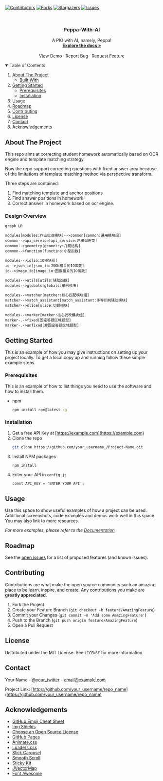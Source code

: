
[![Contributors][contributors-shield]][contributors-url]
[![Forks][forks-shield]][forks-url]
[![Stargazers][stars-shield]][stars-url]
[![Issues][issues-shield]][issues-url]
<!-- [![MIT License][license-shield]][license-url]
[![LinkedIn][linkedin-shield]][linkedin-url] -->



<!-- PROJECT LOGO -->
<br />
<p align="center">
  <!-- <a href="https://github.com/DAMONYLY/readme_template">
    <img src="images/logo.png" alt="Logo" width="80" height="80">
  </a> -->

  <h3 align="center">Peppa-With-AI</h3>

  <p align="center">
    A PIG with AI, namely, Peppa!
    <br />
    <a href="https://github.com/DAMONYLY/readme_template"><strong>Explore the docs »</strong></a>
    <br />
    <br />
    <a href="https://github.com/DAMONYLY/readme_template">View Demo</a>
    ·
    <a href="https://github.com/DAMONYLY/readme_template/issues">Report Bug</a>
    ·
    <a href="https://github.com/DAMONYLY/readme_template/issues">Request Feature</a>
  </p>
</p>



<!-- TABLE OF CONTENTS -->
<details open="open">
  <summary>Table of Contents</summary>
  <ol>
    <li>
      <a href="#about-the-project">About The Project</a>
      <ul>
        <li><a href="#Design Overview">Built With</a></li>
      </ul>
    </li>
    <li>
      <a href="#getting-started">Getting Started</a>
      <ul>
        <li><a href="#prerequisites">Prerequisites</a></li>
        <li><a href="#installation">Installation</a></li>
      </ul>
    </li>
    <li><a href="#usage">Usage</a></li>
    <li><a href="#roadmap">Roadmap</a></li>
    <li><a href="#contributing">Contributing</a></li>
    <li><a href="#license">License</a></li>
    <li><a href="#contact">Contact</a></li>
    <li><a href="#acknowledgements">Acknowledgements</a></li>
  </ol>
</details>



<!-- ABOUT THE PROJECT -->
## About The Project
This repo aims at correcting student homework automatically based on OCR engine and template matching strategy. 

Now the repo support correcting questions with fixed answer area because of the limitations of template matching method via perspective transform. 

Three steps are contained:
1. Find matching template and anchor positions 
2. Find answer positions in homework
3. Correct answer in homework based on ocr engine.

### Design Overview

```mermaid
graph LR

modules[modules:作业批改模块]-->common[common:通用模块组]
common-->api_service[api_service:网络调用类]
common-->geometry[geometry:几何结构]
common-->function[functino:小型函数]

modules-->io[io:IO模块组]
io-->json_io[json_io:JSON相关的IO函数]
io-->image_io[image_io:图像相关的IO函数]

modules-->utils[utils:辅助函数]
modules-->globals[globals:单例模块]

modules-->matcher[matcher:核心匹配模块组]
matcher-->match_assistant[match_assistant:手写印刷辅助模块]
matcher-->slice[slice:切题模块]

modules-->marker[marker:核心批改模块组]
marker-.->fixed[固定答题区域题型]
marker-.->unfixed[非固定答题区域题型]
```

<!-- GETTING STARTED -->
## Getting Started

This is an example of how you may give instructions on setting up your project locally.
To get a local copy up and running follow these simple example steps.

### Prerequisites

This is an example of how to list things you need to use the software and how to install them.
* npm
  ```sh
  npm install npm@latest -g
  ```

### Installation

1. Get a free API Key at [https://example.com](https://example.com)
2. Clone the repo
   ```sh
   git clone https://github.com/your_username_/Project-Name.git
   ```
3. Install NPM packages
   ```sh
   npm install
   ```
4. Enter your API in `config.js`
   ```JS
   const API_KEY = 'ENTER YOUR API';
   ```



<!-- USAGE EXAMPLES -->
## Usage

Use this space to show useful examples of how a project can be used. Additional screenshots, code examples and demos work well in this space. You may also link to more resources.

_For more examples, please refer to the [Documentation](https://example.com)_



<!-- ROADMAP -->
## Roadmap

See the [open issues](https://github.com/DAMONYLY/readme_template/issues) for a list of proposed features (and known issues).



<!-- CONTRIBUTING -->
## Contributing

Contributions are what make the open source community such an amazing place to be learn, inspire, and create. Any contributions you make are **greatly appreciated**.

1. Fork the Project
2. Create your Feature Branch (`git checkout -b feature/AmazingFeature`)
3. Commit your Changes (`git commit -m 'Add some AmazingFeature'`)
4. Push to the Branch (`git push origin feature/AmazingFeature`)
5. Open a Pull Request



<!-- LICENSE -->
## License

Distributed under the MIT License. See `LICENSE` for more information.



<!-- CONTACT -->
## Contact

Your Name - [@your_twitter](https://twitter.com/your_username) - email@example.com

Project Link: [https://github.com/your_username/repo_name](https://github.com/your_username/repo_name)



<!-- ACKNOWLEDGEMENTS -->
## Acknowledgements
* [GitHub Emoji Cheat Sheet](https://www.webpagefx.com/tools/emoji-cheat-sheet)
* [Img Shields](https://shields.io)
* [Choose an Open Source License](https://choosealicense.com)
* [GitHub Pages](https://pages.github.com)
* [Animate.css](https://daneden.github.io/animate.css)
* [Loaders.css](https://connoratherton.com/loaders)
* [Slick Carousel](https://kenwheeler.github.io/slick)
* [Smooth Scroll](https://github.com/cferdinandi/smooth-scroll)
* [Sticky Kit](http://leafo.net/sticky-kit)
* [JVectorMap](http://jvectormap.com)
* [Font Awesome](https://fontawesome.com)





<!-- MARKDOWN LINKS & IMAGES -->
<!-- https://www.markdownguide.org/basic-syntax/#reference-style-links -->
[contributors-shield]: https://img.shields.io/github/contributors/DAMONYLY/readme_template.svg?style=for-the-badge
[contributors-url]: https://github.com/DAMONYLY/readme_template/graphs/contributors
[forks-shield]: https://img.shields.io/github/forks/DAMONYLY/readme_template.svg?style=for-the-badge
[forks-url]: https://github.com/DAMONYLY/readme_template/network/members
[stars-shield]: https://img.shields.io/github/stars/DAMONYLY/readme_template.svg?style=for-the-badge
[stars-url]: https://github.com/DAMONYLY/readme_template/stargazers
[issues-shield]: https://img.shields.io/github/issues/DAMONYLY/readme_template.svg?style=for-the-badge
[issues-url]: https://github.com/DAMONYLY/readme_template/issues
[license-shield]: https://img.shields.io/github/license/DAMONYLY/readme_template.svg?style=for-the-badge
[license-url]: https://github.com/DAMONYLY/readme_template/blob/master/LICENSE.txt
[linkedin-shield]: https://img.shields.io/badge/-LinkedIn-black.svg?style=for-the-badge&logo=linkedin&colorB=555
[linkedin-url]: https://linkedin.com/in/DAMONYLY
[product-screenshot]: images/screenshot.png
